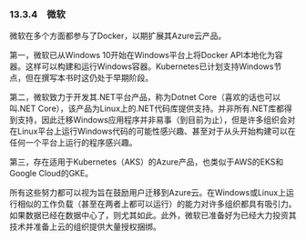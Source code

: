 ### 13.3.4　微软

微软在多个方面都参与了Docker，以期扩展其Azure云产品。

第一，微软已从Windows 10开始在Windows平台上将Docker API本地化为容器。这样可以构建和运行Windows容器。Kubernetes已计划支持Windows节点，但在撰写本书时这仍处于早期阶段。

第二，微软致力于开发其.NET平台产品，称为Dotnet Core（喜欢的话也可以叫.NET Core），该产品为Linux上的.NET代码库提供支持。并非所有.NET库都得到支持，因此迁移Windows应用程序并非易事（到目前为止），但是许多组织会对在Linux平台上运行Windows代码的可能性感兴趣、甚至对于从头开始构建可以在任何一个平台上运行的程序感兴趣。

第三，存在适用于Kubernetes（AKS）的Azure产品，也类似于AWS的EKS和Google Cloud的GKE。

所有这些努力都可以视为旨在鼓励用户迁移到Azure云。在Windows或Linux上运行相似的工作负载（甚至在两者上都可以运行）的能力对许多组织都具有吸引力。如果数据已经在数据中心了，则尤其如此。此外，微软已准备好为已经大力投资其技术并准备上云的组织提供大量授权捆绑。

